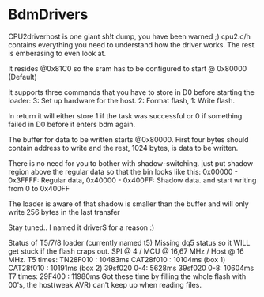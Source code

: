 # BdmDrivers

CPU2driverhost is one giant sh!t dump, you have been warned ;)
cpu2.c/h contains everything you need to understand how the driver works. The rest is emberasing  to even look at.

It resides @0x81C0 so the sram has to be configured to start @ 0x80000 (Default)

It supports three commands that you have to store in D0 before starting the loader:
3: Set up hardware for the host. 2: Format flash, 1: Write flash.

In return it will either store 1 if the task was successful or 0 if something failed in D0 before it enters bdm again.

The buffer for data to be written starts @0x80000.
First four bytes should contain address to write and the rest, 1024 bytes, is data to be written.

There is no need for you to bother with shadow-switching. just put shadow region above the regular data so that the bin looks like this:
0x00000 - 0x3FFFF: Regular data,
0x40000 - 0x400FF: Shadow data.
and start writing from 0 to 0x400FF

The loader is aware of that shadow is smaller than the buffer and will only write 256 bytes in the last transfer

Stay tuned.. I named it driverS for a reason :)

Status of T5/7/8 loader (currently named t5)
Missing dq5 status so it WILL get stuck if the flash craps out.
SPI @ 4 / MCU @ 16,67 MHz / Host @ 16 MHz.
T5 times:
TN28F010    : 10483ms
CAT28f010   : 10104ms (box 1)
CAT28f010   : 10191ms (box 2)
39sf020  0-4:  5628ms 
39sf020  0-8: 10604ms
T7 times:
29F400      : 11980ms
Got these time by filling the whole flash with 00's, the host(weak AVR) can't keep up when reading files.

